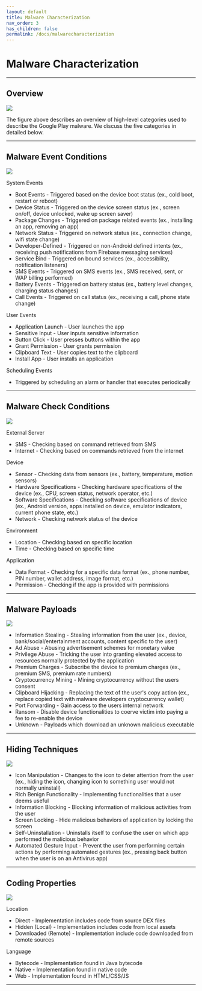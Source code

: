```yaml
---
layout: default
title: Malware Characterization
nav_order: 3
has_children: false
permalink: /docs/malwarecharacterization
---
```


# Malware Characterization
---

## Overview

![](../img/characteristic_overview.PNG)

The figure above describes an overview of high-level categories used to describe the Google Play malware. We discuss the five categories in detailed below.

---

## Malware Event Conditions

![](../img/characteristic_eventconditions.PNG)

System Events
* Boot Events - Triggered based on the device boot status (ex., cold boot, restart or reboot)
* Device Status - Triggered on the device screen status (ex., screen on/off, device unlocked, wake up screen saver)
* Package Changes - Triggered on package related events (ex., installing an app, removing an app)
* Network Status - Triggered on network status (ex., connection change, wifi state change)
* Developer-Defined - Triggered on non-Android defined intents (ex., receiving push notifications from Firebase messaging services)
* Service Bind - Triggered on bound services (ex., accessibility, notification listeners) 
* SMS Events - Triggered on SMS events (ex., SMS received, sent, or WAP billing performed)
* Battery Events - Triggered on battery status (ex., battery level changes, charging status changes)
* Call Events - Triggered on call status (ex., receiving a call, phone state change)

User Events
* Application Launch - User launches the app
* Sensitive Input - User inputs sensitive information
* Button Click - User presses buttons within the app
* Grant Permission - User grants permission
* Clipboard Text - User copies text to the clipboard
* Install App - User installs an application

Scheduling Events
* Triggered by scheduling an alarm or handler that executes periodically

---

## Malware Check Conditions

![](../img/characteristic_checkconditions.PNG)

External Server
* SMS - Checking based on command retrieved from SMS
* Internet - Checking based on commands retrieved from the internet

Device
* Sensor - Checking data from sensors (ex., battery, temperature, motion sensors)
* Hardware Specifications - Checking hardware specifications of the device (ex., CPU, screen status, network operator, etc.)
* Software Specifications - Checking software specifications of device (ex., Android version, apps installed on device, emulator indicators, current phone state, etc.)
* Network - Checking network status of the device

Environment
* Location - Checking based on specific location
* Time - Checking based on specific time

Application
* Data Format - Checking for a specific data format (ex., phone number, PIN number, wallet address, image format, etc.)
* Permission - Checking if the app is provided with permissions

---

## Malware Payloads

![](../img/characteristic_payloads.PNG)

* Information Stealing - Stealing information from the user (ex., device, bank/social/entertainment accounts, content specific to the user)
* Ad Abuse - Abusing advertisement schemes for monetary value
* Privilege Abuse - Tricking the user into granting elevated access to resources normally protected by the application
* Premium Charges - Subscribe the device to premium charges (ex., premium SMS, premium rate numbers)
* Cryptocurrency Mining - Mining cryptocurrency without the users consent
* Clipboard Hijacking - Replacing the text of the user's copy action (ex., replace copied text with malware developers cryptocurrency wallet) 
* Port Forwarding - Gain access to the users internal network
* Ransom - Disable device functionalities to coerve victim into paying a fee to re-enable the device
* Unknown - Payloads which download an unknown malicious executable

---


## Hiding Techniques

![](../img/characteristic_hidingtechniques.PNG)

* Icon Manipulation - Changes to the icon to deter attention from the user (ex., hiding the icon, changing icon to something user would not normally uninstall)
* Rich Benign Functionality - Implementing functionalities that a user deems useful
* Information Blocking - Blocking information of malicious activities from the user
* Screen Locking - Hide malicious behaviors of application by locking the screen
* Self-Uninstallation - Uninstalls itself to confuse the user on which app performed the malicious behavior
* Automated Gesture Input - Prevent the user from performing certain actions by performing automated gestures (ex., pressing back button when the user is on an Antivirus app)

---

## Coding Properties

![](../img/characteristic_codeproperties.PNG)

Location
* Direct - Implementation includes code from source DEX files
* Hidden (Local) - Implementation includes code from local assets
* Downloaded (Remote) - Implementation include code downloaded from remote sources

Language
* Bytecode - Implementation found in Java bytecode
* Native - Implementation found in native code
* Web - Implementation found in HTML/CSS/JS

---
